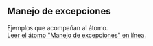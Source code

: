 ## Manejo de excepciones

Ejemplos que acompañan al átomo.  
[Leer el átomo "Manejo de excepciones" en línea.](https://stepik.org/lesson/350664/step/1)